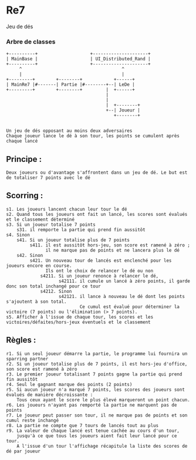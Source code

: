 # Re7
Jeu de dés

### Arbre de classes
    +----------+                    +---------------------+
    | MainBase |                    | UI_Distributed_Rand |
    +----------+                    +---------------------+
         ^                                      ^
         |                                      |
    +---------+        +--------+            +------+
    | MainRe7 |#-------| Partie |#--------+--| LeDe |
    +---------+        +--------+         |  +------+
                                          |
                                          |
                                          |  +--------+
                                          +--| Joueur |
                                             +--------+
    
    
    Un jeu de dés opposant au moins deux adversaires
    Chaque joueur lance le dé à son tour, les points se cumulent après chaque lancé

## Principe :
    Deux joueurs ou d'avantage s'affrontent dans un jeu de dé. Le but est de totaliser 7 points avec le dé

## Scorring :
    s1. Les joueurs lancent chacun leur tour le dé
    s2. Quand tous les joueurs ont fait un lancé, les scores sont évalués et le classement déterminé
    s3. Si un joueur totalise 7 points 
        s31. il remporte la partie qui prend fin aussitôt
    s4. Sinon
        s41. Si un joueur totalise plus de 7 points
             s411. il est aussitôt hors-jeu, son score est ramené à zéro ;
                   il ne marque pas de points et ne lancera plus le dé
        s42. Sinon
             s421. Un nouveau tour de lancés est enclenché pour les joueurs encore en course.
                   Ils ont le choix de relancer le dé ou non
                 s4211. Si un joueur renonce à relancer le dé, 
                        s42111. il cumule un lancé à zéro points, il garde donc son total inchangé pour ce tour
                 s4212. Sinon
                        s42121. il lance à nouveau le dé dont les points s'ajoutent à son total. 
                                Ce cumul est évalué pour déterminer la victoire (7 points) ou l'élimination (> 7 points).
    s5. Afficher à l'issue de chaque tour, les scores et les victoires/défaites/hors-jeux éventuels et le classement

## Règles :
    r1. Si un seul joueur démarre la partie, le programme lui fournira un sparring partner
    r2. Si un joueur totalise plus de 7 points, il est hors-jeu d'office, son score est ramené à zéro
    r3. Le premier joueur totalisant 7 points gagne la partie qui prend fin aussitôt
    r4. Seul le gagnant marque des points (2 points)
    r5. Si aucun joueur n'a marqué 7 points, les scores des joueurs sont évalués de manière décroissante :
        Tous ceux ayant le score le plus élevé marqueront un point chacun.
    r6. Les joueurs n'ayant pas remporté la partie ne marquent pas de points
    r7. Le joueur peut passer son tour, il ne marque pas de points et son cumul reste inchangé
    r8. La partie ne compte que 7 tours de lancés tout au plus
    r9. La valeur de chaque lancé est tenue cachée au cours d'un tour, 
        jusqu'à ce que tous les joueurs aient fait leur lancé pour ce tour.
        A l'issue d'un tour l'affichage récapitule la liste des scores de dé par joueur

